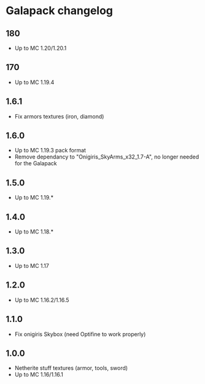 # Galapack changelog
## 180
- Up to MC 1.20/1.20.1
## 170
- Up to MC 1.19.4
## 1.6.1
- Fix armors textures (iron, diamond)
## 1.6.0
- Up to MC 1.19.3 pack format
- Remove dependancy to "Onigiris_SkyArms_x32_1.7-A", no longer needed for the Galapack
## 1.5.0
- Up to MC 1.19.*
## 1.4.0
- Up to MC 1.18.*
## 1.3.0
- Up to MC 1.17
## 1.2.0
- Up to MC 1.16.2/1.16.5
## 1.1.0
- Fix onigiris Skybox (need Optifine to work properly)
## 1.0.0
- Netherite stuff textures (armor, tools, sword)
- Up to MC 1.16/1.16.1
